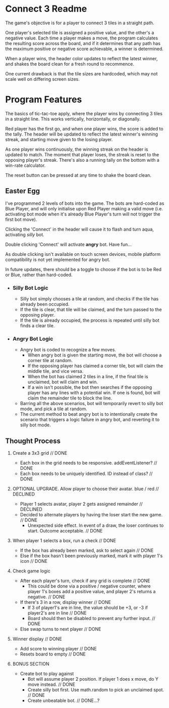 # Connect 3 Readme

The game's objective is for a player to connect 3 tiles in a straight path. 

One player's selected tile is assigned a positive value, and the other's a negative value. Each time a player makes a move, the program calculates the resulting score across the board, and if it determines that any path has the maximum positive or negative score achievable, a winner is determined.

When a player wins, the header color updates to reflect the latest winner, and shakes the board clean for a fresh round to recommence.

One current drawback is that the tile sizes are hardcoded, which may not scale well on differing screen sizes.

# Program Features

The basics of tic-tac-toe apply, where the player wins by connecting 3 tiles in a straight line. This works vertically, horizontally, or diagonally.

Red player has the first go, and when one player wins, the score is added to the tally. The header will be updated to reflect the latest winner's winning streak, and starting move given to the losing player.

As one player wins continuously, the winning streak on the header is updated to match. The moment that player loses, the streak is reset to the opposing player's streak. There's also a running tally on the bottom with a win-rate calculator.

The reset button can be pressed at any time to shake the board clean.

## Easter Egg

I've programmed 2 levels of bots into the game. The bots are hard-coded as Blue Player, and will only initialise upon Red Player making a valid move (i.e. activating bot mode when it's already Blue Player's turn will not trigger the first bot move).

Clicking the 'Connect' in the header will cause it to flash and turn aqua, activating _silly_ bot.

Double clicking 'Connect' will activate **angry** bot. Have fun...

As double clicking isn't available on touch screen devices, mobile platform compatibility is not yet implemented for angry bot.

In future updates, there should be a toggle to choose if the bot is to be Red or Blue, rather than hard-coded.

- ### Silly Bot Logic
    - Silly bot simply chooses a tile at random, and checks if the tile has already been occupied.
    - If the tile is clear, that tile will be claimed, and the turn passed to the opposing player.
    - If the tile is already occupied, the process is repeated until silly bot finds a clear tile.

- ### Angry Bot Logic
    - Angry bot is coded to recognize a few moves. 
        - When angry bot is given the starting move, the bot will choose a corner tile at random.
        - If the opposing player has claimed a corner tile, bot will claim the middle tile, and vice versa.
        - When the bot has claimed 2 tiles in a line, if the final tile is unclaimed, bot will claim and win.
        - If a win isn't possible, the bot then searches if the opposing player has any lines with a potential win. If one is found, bot will claim the remainder tile to block the line.
    - Barring all the above scenarios, bot will temporarily revert to silly bot mode, and pick a tile at random.
    - The current method to beat angry bot is to intentionally create the scenario that triggers a logic failure in angry bot, and reverting it to silly bot mode.

## Thought Process

1. Create a 3x3 grid // DONE
    - Each box in the grid needs to be responsive. addEventListener? // DONE
     - Each box needs to be uniquely identified. ID instead of class? // DONE

2. OPTIONAL UPGRADE. Allow player to choose their avatar. blue / red  // DECLINED
     - Player 1 selects avatar, player 2 gets assigned remainder // DECLINED
     - Decided to alternate players by having the loser start the new game. // DONE
          - Unexpected side effect. In event of a draw, the loser continues to start. Outcome acceptable. // DONE

3. When player 1 selects a box, run a check // DONE
    - If the box has already been marked, ask to select again // DONE
    - Else if the box hasn't been previously marked, mark it with player 1's icon // DONE

4. Check game logic
    - After each player's turn, check if any grid is complete // DONE
        - This could be done via a positive / negative counter, where player 1's boxes add a positive value, and player 2's returns a negative. // DONE
    - If there's 3 in a row, display winner // DONE
        - If 3 of player1's are in line, the value should be +3, or -3 if player2's are in line // DONE
        - Board should then be disabled to prevent any further input. // DONE
    - Else swap turns to next player // DONE

5. Winner display // DONE
    - Add score to winning player // DONE
    - Resets board to empty // DONE

6. BONUS SECTION
    - Create bot to play against
        - Bot will assume player 2 position. If player 1 does x move, do Y move instead. // DONE
        - Create silly bot first. Use math.random to pick an unclaimed spot. // DONE
        - Create unbeatable bot. // DONE...?